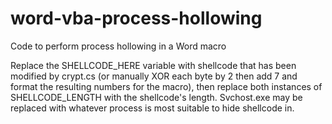 # word-vba-process-hollowing
Code to perform process hollowing in a Word macro

Replace the SHELLCODE_HERE variable with shellcode that has been modified by crypt.cs (or manually XOR each byte by 2 then add 7 and format the resulting numbers for the macro), then replace both instances of SHELLCODE_LENGTH with the shellcode's length. Svchost.exe may be replaced with whatever process is most suitable to hide shellcode in.
